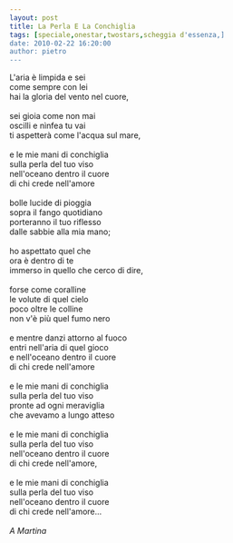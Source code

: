 ```yaml
---
layout: post
title: La Perla E La Conchiglia
tags: [speciale,onestar,twostars,scheggia d'essenza,]
date: 2010-02-22 16:20:00
author: pietro
---
```

L'aria è limpida e sei<br/>come sempre con lei<br/>hai la gloria del vento nel cuore,<br/><br/>sei gioia come non mai<br/>oscilli e nìnfea tu vai<br/>ti aspetterà come l'acqua sul mare,<br/><br/>e le mie mani di conchiglia<br/>sulla perla del tuo viso<br/>nell'oceano dentro il cuore<br/>di chi crede nell'amore<br/><br/>bolle lucide di pioggia<br/>sopra il fango quotidiano<br/>porteranno il tuo riflesso<br/>dalle sabbie alla mia mano;<br/><br/>ho aspettato quel che<br/>ora è dentro di te<br/>immerso in quello che cerco di dire,<br/><br/>forse come coralline<br/>le volute di quel cielo<br/>poco oltre le colline<br/>non v'è più quel fumo nero<br/><br/>e mentre danzi attorno al fuoco<br/>entri nell'aria di quel gioco<br/>e nell'oceano dentro il cuore<br/>di chi crede nell'amore<br/><br/>e le mie mani di conchiglia<br/>sulla perla del tuo viso<br/>pronte ad ogni meraviglia<br/>che avevamo a lungo atteso<br/><br/>e le mie mani di conchiglia<br/>sulla perla del tuo viso<br/>nell'oceano dentro il cuore<br/>di chi crede nell'amore,<br/><br/>e le mie mani di conchiglia<br/>sulla perla del tuo viso<br/>nell'oceano dentro il cuore<br/>di chi crede nell'amore...<br/><br/><span style="font-style: italic">A Martina</span>
